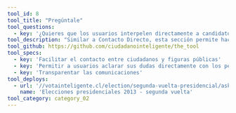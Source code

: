 ```yaml
---
tool_id: 8
tool_title: "Pregúntale"
tool_questions:
  - key: '¿Quieres que los usuarios interpelen directamente a candidatos, corporaciones, entidades de gobierno?'
tool_description: "Similar a Contacto Directo, esta sección permite hacer llegar las consultas de los ciudadanos a los personajes de los Perfiles Transparentes. *Esta herramienta funciona como un anexo a los Perfiles Transparentes."
tool_github: https://github.com/ciudadanointeligente/the_tool
tool_specs:
  - key: 'Facilitar el contacto entre ciudadanos y figuras públicas'
  - key: 'Permitir a usuarios aclarar sus dudas directamente con los personajes'
  - key: 'Transparentar las comunicaciones'
tool_deploys:
  - url: '//votainteligente.cl/election/segunda-vuelta-presidencial/ask'
    name: 'Elecciones presidenciales 2013 - segunda vuelta'
tool_category: category_02
---
```

